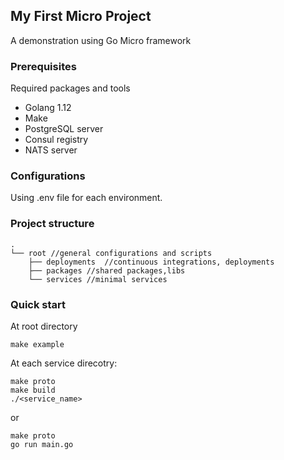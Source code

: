 ## My First Micro Project

A demonstration using Go Micro framework

### Prerequisites

Required packages and tools

- Golang 1.12
- Make
- PostgreSQL server
- Consul registry
- NATS server

### Configurations

Using .env file for each environment.

### Project structure

```
.
└── root //general configurations and scripts
    ├── deployments  //continuous integrations, deployments
    ├── packages //shared packages,libs
    └── services //minimal services
```

### Quick start

At root directory

```
make example
```

At each service direcotry:

```
make proto
make build
./<service_name>
```

or

```
make proto
go run main.go
```
